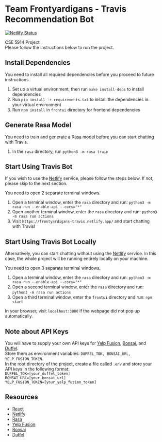 # Team Frontyardigans - Travis Recommendation Bot

[![Netlify Status](https://api.netlify.com/api/v1/badges/d501e335-73f3-4642-aeb3-a744a23ec626/deploy-status)](https://app.netlify.com/sites/frontyardigans-travis/deploys)  

CSE 5914 Project  
Please follow the instructions below to run the project.

## Install Dependencies

You need to install all required dependencies before you proceed to future instructions.

1. Set up a virtual environment, then run ```make install-deps``` to install dependencies
2. Run ```pip install -r requirements.txt``` to install the dependencies in your virtual environment  
3. Run ```npm install``` in ```frontui``` directory for frontend dependencies

## Generate Rasa Model

You need to train and generate a [Rasa](https://rasa.com/) model before you can start chatting with Travis.

1. In the ```rasa``` directory, run ```python3 -m rasa train```

## Start Using Travis Bot

If you wish to use the [Netlify](https://www.netlify.com/) service, please follow the steps below. If not, please skip to the next section.  

You need to open 2 separate terminal windows.  

1. Open a terminal window, enter the ```rasa``` directory and run: ```python3 -m rasa run --enable-api --cors="*"```
2. Open another terminal window, enter the ```rasa``` directory and run: ```python3 -m rasa run actions```
3. Visit ```https://frontyardigans-travis.netlify.app/``` and start chatting with Travis!

## Start Using Travis Bot Locally

Alternatively, you can start chatting without using the [Netlify](https://www.netlify.com/) service. In this case, the whole project will be running entirely locally on your machine.  

You need to open 3 separate terminal windows.  

1. Open a terminal window, enter the ```rasa``` directory and run: ```python3 -m rasa run --enable-api --cors="*"```
2. Open a second terminal window, enter the ```rasa``` directory and run: ```python3 -m rasa run actions```
3. Open a third terminal window, enter the ```frontui``` directory and run: ```npm start```

In your browser, visit ```localhost:3000``` if the webpage did not pop up automatically.

## Note about API Keys

You will have to supply your own API keys for [Yelp Fusion](https://fusion.yelp.com/), [Bonsai](https://bonsai.io/), and [Duffel](https://duffel.com/).  
Store them as environment variables: ```DUFFEL_TOK, BONSAI_URL, YELP_FUSION_TOKEN```.  
In the root directory of the project, create a file called ```.env``` and store your API keys in the following format:  
```DUFFEL_TOK=[your_duffel_token]```  
```BONSAI_URL=[your_bonsai_url]```  
```YELP_FUSION_TOKEN=[your_yelp_fusion_token]```

## Resources

- [React](https://react.dev/)
- [Netlify](https://www.netlify.com/)
- [Rasa](https://rasa.com/)
- [Yelp Fusion](https://fusion.yelp.com/)
- [Bonsai](https://bonsai.io/)
- [Duffel](https://duffel.com/)
